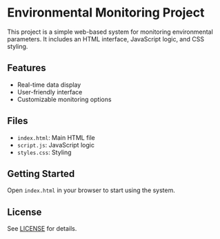 # Environmental Monitoring Project

This project is a simple web-based system for monitoring environmental parameters. It includes an HTML interface, JavaScript logic, and CSS styling.

## Features

- Real-time data display
- User-friendly interface
- Customizable monitoring options

## Files

- `index.html`: Main HTML file
- `script.js`: JavaScript logic
- `styles.css`: Styling

## Getting Started

Open `index.html` in your browser to start using the system.

## License

See [LICENSE](LICENSE) for details.
